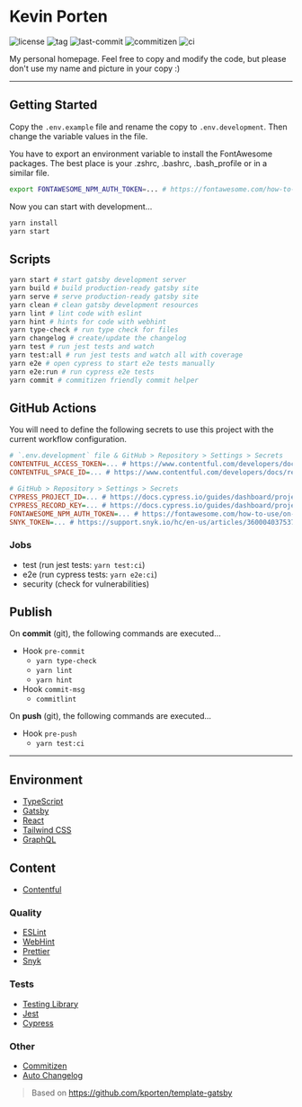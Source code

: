 # Kevin Porten

![license](https://img.shields.io/github/license/kporten/kevinporten)
![tag](https://img.shields.io/github/v/tag/kporten/kevinporten)
![last-commit](https://img.shields.io/github/last-commit/kporten/kevinporten)
![commitizen](https://img.shields.io/badge/commitizen-friendly-brightgreen.svg)
![ci](https://github.com/kporten/kevinporten/workflows/CI/badge.svg?branch=master&event=push)

My personal homepage. Feel free to copy and modify the code, but please don't use my name and picture in your copy :)

---

## Getting Started

Copy the `.env.example` file and rename the copy to `.env.development`. Then change the variable values in the file.

You have to export an environment variable to install the FontAwesome packages. The best place is your .zshrc, .bashrc, .bash_profile or in a similar file.

```bash
export FONTAWESOME_NPM_AUTH_TOKEN=... # https://fontawesome.com/how-to-use/on-the-web/setup/using-package-managers#installing-pro
```

Now you can start with development...

```bash
yarn install
yarn start
```

## Scripts

```bash
yarn start # start gatsby development server
yarn build # build production-ready gatsby site
yarn serve # serve production-ready gatsby site
yarn clean # clean gatsby development resources
yarn lint # lint code with eslint
yarn hint # hints for code with webhint
yarn type-check # run type check for files
yarn changelog # create/update the changelog
yarn test # run jest tests and watch
yarn test:all # run jest tests and watch all with coverage
yarn e2e # open cypress to start e2e tests manually
yarn e2e:run # run cypress e2e tests
yarn commit # commitizen friendly commit helper
```

## GitHub Actions

You will need to define the following secrets to use this project with the current workflow configuration.

```ini
# `.env.development` file & GitHub > Repository > Settings > Secrets
CONTENTFUL_ACCESS_TOKEN=... # https://www.contentful.com/developers/docs/references/authentication/
CONTENTFUL_SPACE_ID=... # https://www.contentful.com/developers/docs/references/authentication/

# GitHub > Repository > Settings > Secrets
CYPRESS_PROJECT_ID=... # https://docs.cypress.io/guides/dashboard/projects.html#Setup
CYPRESS_RECORD_KEY=... # https://docs.cypress.io/guides/dashboard/projects.html#Setup
FONTAWESOME_NPM_AUTH_TOKEN=... # https://fontawesome.com/how-to-use/on-the-web/setup/using-package-managers#installing-pro
SNYK_TOKEN=... # https://support.snyk.io/hc/en-us/articles/360004037537-Authentication-for-third-party-tools
```

### Jobs

- test (run jest tests: `yarn test:ci`)
- e2e (run cypress tests: `yarn e2e:ci`)
- security (check for vulnerabilities)

## Publish

On **commit** (git), the following commands are executed...

- Hook `pre-commit`
  - `yarn type-check`
  - `yarn lint`
  - `yarn hint`
- Hook `commit-msg`
  - `commitlint`

On **push** (git), the following commands are executed...

- Hook `pre-push`
  - `yarn test:ci`

---

## Environment

- [TypeScript](https://www.typescriptlang.org/)
- [Gatsby](https://www.gatsbyjs.org/)
- [React](https://reactjs.org/)
- [Tailwind CSS](https://tailwindcss.com/)
- [GraphQL](https://graphql.org/)

## Content

- [Contentful](https://www.contentful.com/)

### Quality

- [ESLint](https://eslint.org/)
- [WebHint](https://webhint.io/)
- [Prettier](https://prettier.io/)
- [Snyk](https://snyk.io/)

### Tests

- [Testing Library](https://testing-library.com/)
- [Jest](https://jestjs.io/)
- [Cypress](https://www.cypress.io/)

### Other

- [Commitizen](http://commitizen.github.io/cz-cli/)
- [Auto Changelog](https://github.com/CookPete/auto-changelog)

> Based on https://github.com/kporten/template-gatsby
